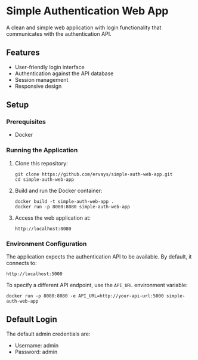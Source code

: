 # Simple Authentication Web App

A clean and simple web application with login functionality that communicates with the authentication API.

## Features

- User-friendly login interface
- Authentication against the API database
- Session management
- Responsive design

## Setup

### Prerequisites

- Docker

### Running the Application

1. Clone this repository:
   ```
   git clone https://github.com/ervays/simple-auth-web-app.git
   cd simple-auth-web-app
   ```

2. Build and run the Docker container:
   ```
   docker build -t simple-auth-web-app .
   docker run -p 8080:8080 simple-auth-web-app
   ```

3. Access the web application at:
   ```
   http://localhost:8080
   ```

### Environment Configuration

The application expects the authentication API to be available. By default, it connects to:
```
http://localhost:5000
```

To specify a different API endpoint, use the `API_URL` environment variable:
```
docker run -p 8080:8080 -e API_URL=http://your-api-url:5000 simple-auth-web-app
```

## Default Login

The default admin credentials are:
- Username: admin
- Password: admin